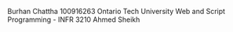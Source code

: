 Burhan Chattha 100916263 Ontario Tech University Web and Script Programming - INFR 3210 Ahmed Sheikh
